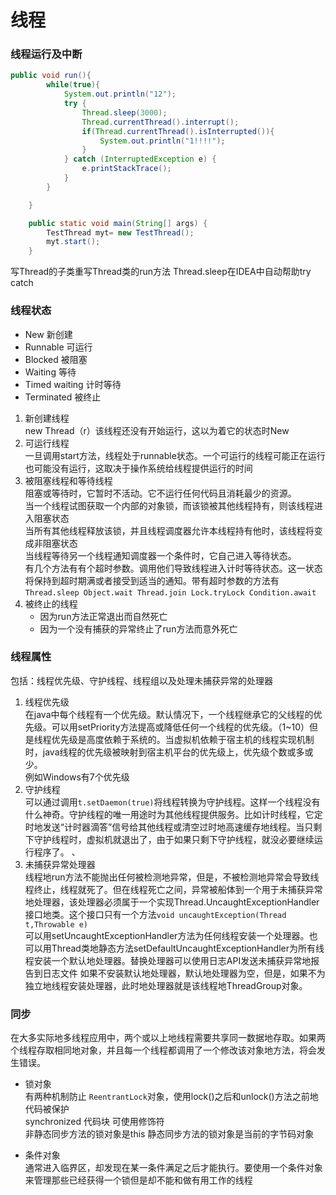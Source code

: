 # 线程
### 线程运行及中断

```java
public void run(){
        while(true){
            System.out.println("12");
            try {
                Thread.sleep(3000);
                Thread.currentThread().interrupt();
                if(Thread.currentThread().isInterrupted()){
                    System.out.println("1!!!!");
                }
            } catch (InterruptedException e) {
                e.printStackTrace();
            }
        }

    }

    public static void main(String[] args) {
        TestThread myt= new TestThread();
        myt.start();
    }
```
写Thread的子类重写Thread类的run方法
Thread.sleep在IDEA中自动帮助try catch  
### 线程状态
* New 新创建
* Runnable 可运行
* Blocked 被阻塞
* Waiting 等待
* Timed waiting 计时等待
* Terminated 被终止
1. 新创建线程  
new Thread（r）该线程还没有开始运行，这以为着它的状态时New
2. 可运行线程  
一旦调用start方法，线程处于runnable状态。一个可运行的线程可能正在运行也可能没有运行，这取决于操作系统给线程提供运行的时间  
3. 被阻塞线程和等待线程  
阻塞或等待时，它暂时不活动。它不运行任何代码且消耗最少的资源。  
当一个线程试图获取一个内部的对象锁，而该锁被其他线程持有，则该线程进入阻塞状态  
当所有其他线程释放该锁，并且线程调度器允许本线程持有他时，该线程将变成非阻塞状态  
当线程等待另一个线程通知调度器一个条件时，它自己进入等待状态。  
有几个方法有有个超时参数。调用他们导致线程进入计时等待状态。这一状态将保持到超时期满或者接受到适当的通知。带有超时参数的方法有`Thread.sleep Object.wait Thread.join Lock.tryLock Condition.await`  
4. 被终止的线程  
   * 因为run方法正常退出而自然死亡
   * 因为一个没有捕获的异常终止了run方法而意外死亡

###  线程属性  
包括：线程优先级、守护线程、线程组以及处理未捕获异常的处理器
1. 线程优先级  
在java中每个线程有一个优先级。默认情况下，一个线程继承它的父线程的优先级。可以用setPriority方法提高或降低任何一个线程的优先级。（1~10）但是线程优先级是高度依赖于系统的。当虚拟机依赖于宿主机的线程实现机制时，java线程的优先级被映射到宿主机平台的优先级上，优先级个数或多或少。  
例如Windows有7个优先级  
2. 守护线程  
可以通过调用`t.setDaemon(true)`将线程转换为守护线程。这样一个线程没有什么神奇。守护线程的唯一用途时为其他线程提供服务。比如计时线程，它定时地发送“计时器滴答”信号给其他线程或清空过时地高速缓存地线程。当只剩下守护线程时，虚拟机就退出了，由于如果只剩下守护线程，就没必要继续运行程序了。  、
3. 未捕获异常处理器  
线程地run方法不能抛出任何被检测地异常，但是，不被检测地异常会导致线程终止，线程就死了。但在线程死亡之间，异常被船体到一个用于未捕获异常地处理器，该处理器必须属于一个实现Thread.UncaughtExceptionHandler接口地类。这个接口只有一个方法`void uncaughtException(Thread t,Throwable e)`  
可以用setUncaughtExceptionHandler方法为任何线程安装一个处理器。也可以用Thread类地静态方法setDefaultUncaughtExceptionHandler为所有线程安装一个默认地处理器。替换处理器可以使用日志API发送未捕获异常地报告到日志文件  如果不安装默认地处理器，默认地处理器为空，但是，如果不为独立地线程安装处理器，此时地处理器就是该线程地ThreadGroup对象。
### 同步
在大多实际地多线程应用中，两个或以上地线程需要共享同一数据地存取。如果两个线程存取相同地对象，并且每一个线程都调用了一个修改该对象地方法，将会发生错误。  
* 锁对象  
有两种机制防止
`ReentrantLock`对象，使用lock()之后和unlock()方法之前地代码被保护  
synchronized 代码块 可使用修饰符  
非静态同步方法的锁对象是this 
静态同步方法的锁对象是当前的字节码对象

* 条件对象  
通常进入临界区，却发现在某一条件满足之后才能执行。要使用一个条件对象来管理那些已经获得一个锁但是却不能和做有用工作的线程
